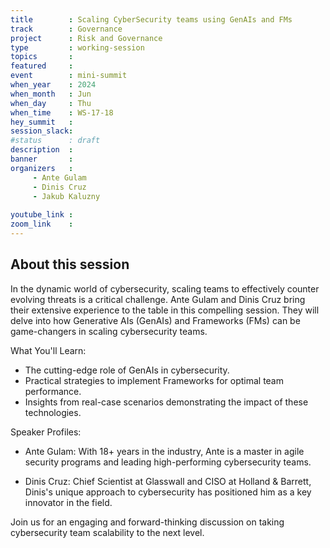 ```yaml
---
title        : Scaling CyberSecurity teams using GenAIs and FMs
track        : Governance
project      : Risk and Governance
type         : working-session
topics       :
featured     :
event        : mini-summit
when_year    : 2024
when_month   : Jun
when_day     : Thu
when_time    : WS-17-18
hey_summit   : 
session_slack:
#status      : draft
description  :
banner       : 
organizers   :
     - Ante Gulam
     - Dinis Cruz
     - Jakub Kaluzny
     
youtube_link : 
zoom_link    :
---
```


## About this session
In the dynamic world of cybersecurity, scaling teams to effectively counter evolving threats is a critical challenge. Ante Gulam and Dinis Cruz bring their extensive experience to the table in this compelling session. They will delve into how Generative AIs (GenAIs) and Frameworks (FMs) can be game-changers in scaling cybersecurity teams.

What You'll Learn:
- The cutting-edge role of GenAIs in cybersecurity.
- Practical strategies to implement Frameworks for optimal team performance.
- Insights from real-case scenarios demonstrating the impact of these technologies.

Speaker Profiles:
- Ante Gulam: With 18+ years in the industry, Ante is a master in agile security programs and leading high-performing cybersecurity teams.

- Dinis Cruz: Chief Scientist at Glasswall and CISO at Holland & Barrett, Dinis's unique approach to cybersecurity has positioned him as a key innovator in the field.

Join us for an engaging and forward-thinking discussion on taking cybersecurity team scalability to the next level.
